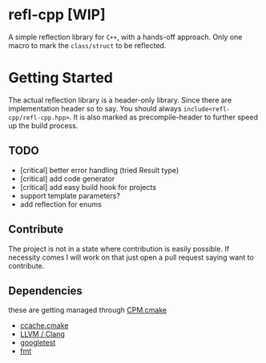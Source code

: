 # refl-cpp [WIP]
A simple reflection library for `C++`, with a hands-off approach.
Only one macro to mark the `class/struct` to be reflected.

# Getting Started
The actual reflection library is a header-only library. Since there are
implementation header so to say. You should always `include<refl-cpp/refl-cpp.hpp>`.
It is also marked as precompile-header to further speed up the build process.

## TODO
- [critical] better error handling (tried Result type)
- [critical] add code generator
- [critical] add easy build hook for projects
- support template parameters?
- add reflection for enums

## Contribute
The project is not in a state where contribution is easily possible.
If necessity comes I will work on that just open a pull request saying
want to contribute.

## Dependencies
these are getting managed through [CPM.cmake](https://github.com/cpm-cmake/CPM.cmake)

- [ccache.cmake](https://github.com/TheLartians/Ccache.cmake)
- [LLVM / Clang](https://github.com/llvm/llvm-project)
- [googletest](https://github.com/google/googletest)
- [fmt](https://github.com/fmtlib/fmt)
